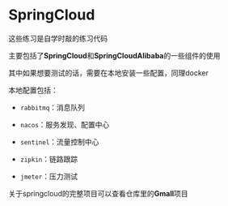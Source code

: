 # SpringCloud

这些练习是自学时敲的练习代码

主要包括了**SpringCloud**和**SpringCloudAlibaba**的一些组件的使用

其中如果想要测试的话，需要在本地安装一些配置，同理docker

本地配置包括：

- `rabbitmq`：消息队列

- `nacos`：服务发现、配置中心

- `sentinel`：流量控制中心

- `zipkin`：链路跟踪

- `jmeter`：压力测试

关于springcloud的完整项目可以查看仓库里的**Gmall**项目


